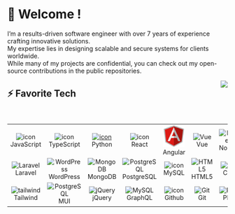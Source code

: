 # 👋 Welcome ! <br />

I’m a results-driven software engineer with over 7 years of experience crafting
innovative solutions. <br />
My expertise lies in designing scalable and secure systems for clients
worldwide. <br />
While many of my projects are confidential, you can check out my open-source
contributions in the public repositories.

<img
  align="right"
  src="https://img.shields.io/github/followers/senkoc1201?label=Follow&style=social"
/>

## ⚡ Favorite Tech

<br />

<table align="center">
  <tr>
    <td align="center" width="96">
      <img
        src="https://techstack-generator.vercel.app/js-icon.svg"
        alt="icon"
        width="65"
        height="65"
      />
      <br />JavaScript
    </td>
    <td align="center" width="96">
      <img
        src="https://techstack-generator.vercel.app/ts-icon.svg"
        alt="icon"
        width="65"
        height="65"
      />
      <br />TypeScript
    </td>
    <td align="center" width="96">
      <a href="#macropower-tech">
        <img
          src="https://techstack-generator.vercel.app/python-icon.svg"
          alt="icon"
          width="65"
          height="65"
        />
      </a>
      <br />Python
    </td>
    <td align="center" width="96">
      <img
        src="https://techstack-generator.vercel.app/react-icon.svg"
        alt="icon"
        width="65"
        height="65"
      />
      <br />React
    </td>
    <td align="center" width="96">
      <img src="https://raw.githubusercontent.com/devicons/devicon/master/icons/angularjs/angularjs-original.svg" width="50" height="50" alt="Angular"/>
      <br />Angular
    </td>
     <td align="center" width="96">
      <img
        src="https://skillicons.dev/icons?i=vue"
        width="55"
        height="55"
        alt="Vue"
      />
      <br />Vue
    </td>
    <td align="center" width="96">
      <img
        src="https://skillicons.dev/icons?i=nodejs"
        width="48"
        height="48"
        alt="Nodejs"
      />
      <br />Nodejs
    </td>
    <td align="center" width="96">
      <img
        src="https://techstack-generator.vercel.app/csharp-icon.svg"
        alt="icon"
        width="65"
        height="65"
      />
      <br />C#
    </td>
    <td align="center" width="96">
      <img
        src="https://techstack-generator.vercel.app/django-icon.svg"
        alt="icon"
        width="65"
        height="65"
      />
      <br />Django
    </td>
  </tr>
  <tr>
  <td align="center" width="96">
      <img
        src="https://skillicons.dev/icons?i=laravel"
        width="48"
        height="48"
        alt="Laravel"
      />
      <br />Laravel
    </td>
    <td align="center" width="96">
      <img
        src="https://skillicons.dev/icons?i=wordpress"
        width="48"
        height="48"
        alt="WordPress"
      />
      <br />WordPress
    </td>
    <td align="center" width="96">
      <img
        src="https://skillicons.dev/icons?i=mongodb"
        width="48"
        height="48"
        alt="MongoDB"
      />
      <br />MongoDB
    </td>
    <td align="center" width="96">
      <img
        src="https://skillicons.dev/icons?i=postgres"
        width="48"
        height="48"
        alt="PostgreSQL"
      />
      <br />PostgreSQL
    </td>
      <td align="center" width="96">
      <img
        src="https://techstack-generator.vercel.app/mysql-icon.svg"
        alt="icon"
        width="65"
        height="65"
      />
      <br />MySQL
    </td>
    <td align="center" width="96">
      <img
        src="https://skillicons.dev/icons?i=html"
        width="48"
        height="48"
        alt="HTML5"
      />
      <br />HTML5
    </td>
    <td align="center" width="96">
      <img
        src="https://skillicons.dev/icons?i=css"
        width="48"
        height="48"
        alt="css"
      />
      <br />CSS
    </td>
    <td align="center" width="96">
      <img
        src="https://skillicons.dev/icons?i=bootstrap"
        width="48"
        height="48"
        alt="bootstrap"
      />
      <br />Bootstrap
    </td>
    <td align="center" width="96">
      <img
        src="https://skillicons.dev/icons?i=sass"
        width="48"
        height="48"
        alt="Sass"
      />
      <br />Sass
    </td>
  </tr>
  <tr>
  <td align="center" width="96">
      <img
        src="https://skillicons.dev/icons?i=tailwind"
        width="48"
        height="48"
        alt="tailwind"
      />
      <br />Tailwind
    </td>
    <td align="center" width="96">
      <img
        src="https://skillicons.dev/icons?i=mui"
        width="48"
        height="48"
        alt="PostgreSQL"
      />
      <br />MUI
    </td>
    <td align="center" width="96">
      <img
        src="https://skillicons.dev/icons?i=jquery"
        width="48"
        height="48"
        alt="jQuery"
      />
      <br />jQuery
    </td>
    <td align="center" width="96">
      <img
        src="https://skillicons.dev/icons?i=graphql"
        width="48"
        height="48"
        alt="MySQL"
      />
      <br />GraphQL
    </td>
  <td align="center" width="96">
      <img
        src="https://techstack-generator.vercel.app/github-icon.svg"
        alt="icon"
        width="65"
        height="65"
      />
      <br />Github
    </td>
    <td align="center" width="96">
      <img
        src="https://user-images.githubusercontent.com/25181517/192108372-f71d70ac-7ae6-4c0d-8395-51d8870c2ef0.png"
        width="48"
        height="48"
        alt="Git"
      />
      <br />Git
    </td>
    <td align="center" width="96">
      <img
        src="https://skillicons.dev/icons?i=php"
        width="48"
        height="48"
        alt="PHP"
      />
      <br />PHP
    </td>
    <td align="center" width="96">
      <img
        src="https://techstack-generator.vercel.app/webpack-icon.svg"
        alt="icon"
        width="65"
        height="65"
      />
      <br />Webpack
    </td>
    <td align="center" width="96">
      <img
        src="https://techstack-generator.vercel.app/aws-icon.svg"
        alt="icon"
        width="65"
        height="65"
      />
      <br />AWS
    </td>
  </tr>
</table>
